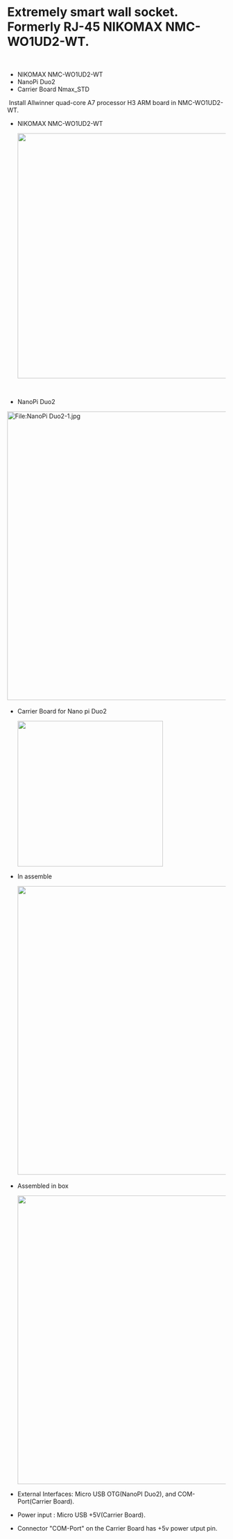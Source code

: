 
# Extremely smart wall socket. Formerly RJ-45 NIKOMAX NMC-WO1UD2-WT.
​
- NIKOMAX NMC-WO1UD2-WT
​
- NanoPi Duo2
​
- Carrier Board Nmax_STD
  
​
Install Allwinner quad-core A7 processor H3 ARM board in NMC-WO1UD2-WT.
​
- NIKOMAX NMC-WO1UD2-WT
  
  <img title="" src="https://yaroslavl.guru/article/nodered/441_1.jpg" alt="" width="564">
​
- NanoPi Duo2
​
<img title="" src="https://wiki.friendlyelec.com/wiki/images/0/01/NanoPi_Duo2-1.jpg" alt="File:NanoPi Duo2-1.jpg" width="664" data-align="inline">
​

- Carrier Board for Nano pi Duo2
  
  
  <img title="" src="https://yaroslavl.guru/article/nodered/simulation_image_top.png" alt="" width="335">



- In assemble

  
   ​<img title="" src="https://user.fm/files/v2-5695f210c7e0c8924262fae47966488c/image_2024-11-22_222952098.png" alt="" width="664">


- Assembled in box

   <img title="" src="https://user.fm/files/v2-e2aba910844aad92f28e68991f6d8592/image_2024-11-22_225105681.png" alt="" width="664">


- External Interfaces:  Micro USB OTG(NanoPI Duo2), and COM-Port(Carrier Board).
- Power input : Micro USB +5V(Carrier Board).
- Connector "COM-Port" on the Carrier Board has +5v power utput pin.
